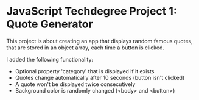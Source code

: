 # JavaScript Techdegree Project 1: Quote Generator

This project is about creating an app that displays random famous quotes, that are stored in an object array, each time a button is clicked.

I added the following functionality:

* Optional property 'category' that is displayed if it exists
* Quotes change automatically after 10 seconds (button isn't clicked)
* A quote won't be displayed twice consecutively
* Background color is randomly changed (\<body\> and \<button>\)